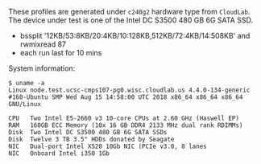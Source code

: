 These profiles are generated under `c240g2` hardware type from `CloudLab`. The device under test is one of the Intel DC S3500 480 GB 6G SATA SSD.

- bssplit '12KB/53:8KB/20:4KB/10:128KB,512KB/72:4KB/14:508KB' and rwmixread 87
- each run last for 10 mins


System information:

```
$ uname -a
Linux node.test.ucsc-cmps107-pg0.wisc.cloudlab.us 4.4.0-134-generic #160-Ubuntu SMP Wed Aug 15 14:58:00 UTC 2018 x86_64 x86_64 x86_64 GNU/Linux
```

```
CPU   Two Intel E5-2660 v3 10-core CPUs at 2.60 GHz (Haswell EP)
RAM   160GB ECC Memory (10x 16 GB DDR4 2133 MHz dual rank RDIMMs)
Disk  Two Intel DC S3500 480 GB 6G SATA SSDs
Disk  Twelve 3 TB 3.5" HDDs donated by Seagate
NIC   Dual-port Intel X520 10Gb NIC (PCIe v3.0, 8 lanes
NIC   Onboard Intel i350 1Gb
```
